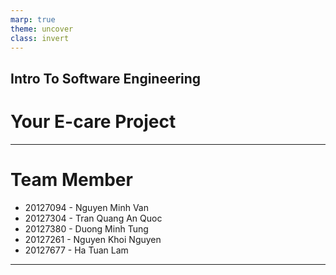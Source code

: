 ```yaml
---
marp: true
theme: uncover
class: invert
---
```

## Intro To Software Engineering
# Your E-care Project
---
# Team Member
- 20127094 - Nguyen Minh Van
- 20127304 - Tran Quang An Quoc
- 20127380 - Duong Minh Tung
- 20127261 - Nguyen Khoi Nguyen
- 20127677 - Ha Tuan Lam
---
